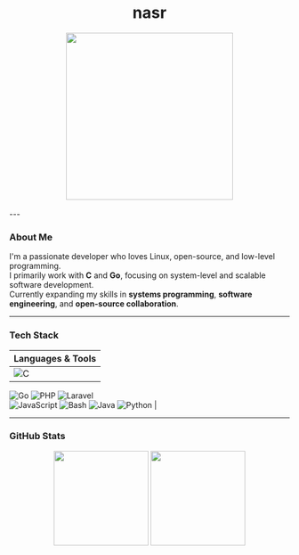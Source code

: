 <h1 align="center">nasr</h1>

<div align="center">
  <img src="https://github-readme-activity-graph.vercel.app/graph?username=nasrlol&radius=16&theme=react&area=true&order=5" height="300" />
</div>

<br/>
---

### About Me

I'm a passionate developer who loves Linux, open-source, and low-level programming.  
I primarily work with **C** and **Go**, focusing on system-level and scalable software development.  
Currently expanding my skills in **systems programming**, **software engineering**, and **open-source collaboration**.

---

### Tech Stack

<div>
  
| Languages & Tools |
|-------------------|
| ![C](https://img.shields.io/badge/-C-00599C?style=for-the-badge&logo=c&logoColor=white) 
![Go](https://img.shields.io/badge/-Go-00ADD8?style=for-the-badge&logo=go&logoColor=white)
![PHP](https://img.shields.io/badge/-PHP-777BB4?style=for-the-badge&logo=php&logoColor=white) 
![Laravel](https://img.shields.io/badge/-Laravel-FF2D20?style=for-the-badge&logo=laravel&logoColor=white)  
![JavaScript](https://img.shields.io/badge/-JavaScript-F7DF1E?style=for-the-badge&logo=javascript&logoColor=black) 
![Bash](https://img.shields.io/badge/-Bash-4EAA25?style=for-the-badge&logo=gnubash&logoColor=white)
![Java](https://img.shields.io/badge/-Java-007396?style=for-the-badge&logo=java&logoColor=white) 
![Python](https://img.shields.io/badge/-Python-3776AB?style=for-the-badge&logo=python&logoColor=white) |

</div>

---

### GitHub Stats

<div align="center">
  <img height="170px" src="https://github-readme-stats.vercel.app/api?username=nasrlol&show_icons=true&theme=react&hide_title=true" />
  <img height="170px" src="https://github-readme-stats.vercel.app/api/top-langs/?username=nasrlol&layout=compact&theme=react&hide_title=true" />
</div>

